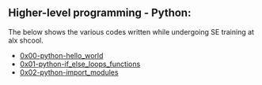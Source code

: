 ## Higher-level programming - Python:
 
The below shows the various codes written while undergoing SE training at alx shcool.

- [0x00-python-hello_world](https://github.com/Callistus25/alx-higher_level_programming/tree/master/0x00-python-hello_world)
- [0x01-python-if_else_loops_functions](https://github.com/Callistus25/alx-higher_level_programming/tree/master/0x01-python-if_else_loops_functions)
- [0x02-python-import_modules](https://github.com/Callistus25/alx-higher_level_programming/tree/master/0x02-python-import_modules)
